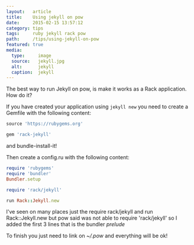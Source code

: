```yaml
---
layout:   article
title:    Using jekyll on pow
date:     2015-02-15 13:57:12
category: tips
tags:     ruby jekyll rack pow
path:     /tips/using-jekyll-on-pow
featured: true
media:
  type:     image
  source:   jekyll.jpg
  alt:      jekyll
  caption:  jekyll
---
```

The best way to run Jekyll on pow, is make it works as a Rack application. How do it?

If you have created your application using `jekyll new` you need to create a Gemfile with the following content:

```ruby
source 'https://rubygems.org'

gem 'rack-jekyll'
```

and bundle-install-it!

Then create a config.ru with the following content:

```ruby
require 'rubygems'
require 'bundler'
Bundler.setup

require 'rack/jekyll'

run Rack::Jekyll.new
```

I've seen on many places just the require rack/jekyll and run Rack::Jekyll.new but pow said was not able to require 'rack/jekyll' so I added the first 3 lines that is the bundler _prelude_

To finish you just need to link on _~/.pow_ and everything will be ok!
